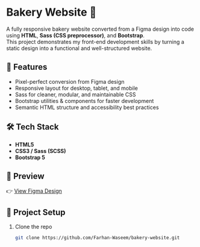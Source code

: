 # Bakery Website 🍰  

A fully responsive bakery website converted from a Figma design into code using **HTML**, **Sass (CSS preprocessor)**, and **Bootstrap**.  
This project demonstrates my front-end development skills by turning a static design into a functional and well-structured website.  

## 🚀 Features  
- Pixel-perfect conversion from Figma design  
- Responsive layout for desktop, tablet, and mobile  
- Sass for cleaner, modular, and maintainable CSS  
- Bootstrap utilities & components for faster development  
- Semantic HTML structure and accessibility best practices  

## 🛠️ Tech Stack  
- **HTML5**  
- **CSS3 / Sass (SCSS)**  
- **Bootstrap 5**  


## 📸 Preview  
👉 [View Figma Design](https://www.figma.com/design/AzCBhpExCZXulTBGwD536G/Bakery-Website-Ui--Copy-?node-id=0-1&t=n9ppdKkIZjQuounl-1)


## 📂 Project Setup  
1. Clone the repo  
   ```bash
   git clone https://github.com/Farhan-Waseem/bakery-website.git
